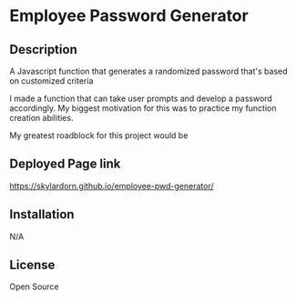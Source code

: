# Employee Password Generator

## Description
A Javascript function that generates a randomized password that's based on customized criteria

I made a function that can take user prompts and develop a password accordingly. My biggest motivation for this was to practice my function creation abilities.

My greatest roadblock for this project would be 

## Deployed Page link
https://skylardorn.github.io/employee-pwd-generator/

## Installation
N/A 


## License
Open Source
